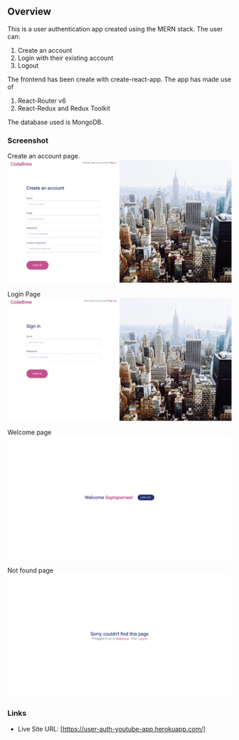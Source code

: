 ## Overview

This is a user authentication app created using the MERN stack.
The user can:

1. Create an account
2. Login with their existing account
3. Logout

The frontend has been create with create-react-app.
The app has made use of

1. React-Router v6
2. React-Redux and Redux Toolkit

The database used is MongoDB.

### Screenshot

Create an account page.
![](./Screenshot.jpg)

Login Page
![](./Screenshot-2.jpg)

Welcome page
![](./Screenshot-3.jpg)

Not found page
![](./Screenshot-4.jpg)

### Links

- Live Site URL: [https://user-auth-youtube-app.herokuapp.com/]
